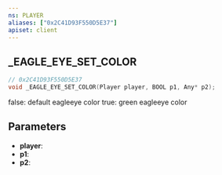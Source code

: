 ```yaml
---
ns: PLAYER
aliases: ["0x2C41D93F550D5E37"]
apiset: client
---
```

## _EAGLE_EYE_SET_COLOR

```c
// 0x2C41D93F550D5E37
void _EAGLE_EYE_SET_COLOR(Player player, BOOL p1, Any* p2);
```

false: default eagleeye color
true: green eagleeye color

## Parameters
* **player**:
* **p1**:
* **p2**: